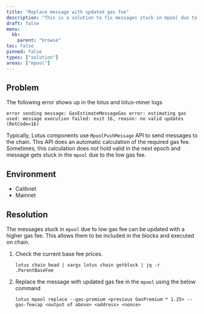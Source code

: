 ```yaml
---
title: "Replace message with updated gas fee"
description: "This is a solution to fix messages stuck in mpool due to low gas fee."
draft: false
menu:
  kb:
    parent: "browse"
toc: false
pinned: false
types: ["solution"]
areas: ["mpool"]
---
```


## Problem

The following error shows up in the lotus and lotus-miner logs

```shell
error sending message: GasEstimateMessageGas error: estimating gas used: message execution failed: exit 16, reason: no valid updates (RetCode=16)
```

Typically, Lotus components use `MpoolPushMessage` API to send messages to the chain. This API does an automatic calculation of the required gas fee. Sometimes, this calculation does not hold valid in the next epoch and message gets stuck in the `mpool` due to the low gas fee.

## Environment

- Calibnet
- Mainnet 

## Resolution

The messages stuck in `mpool` due to low gas fee can be updated with a higher gas fee. This allows them to be included in the blocks and executed on chain.

1. Check the current base fee prices.

    ```shell
    lotus chain head | xargs lotus chain getblock | jq -r .ParentBaseFee
    ```
  
2.  Replace the message with updated gas fee in the `mpool` using the below command
    
    ```shell
    lotus mpool replace --gas-premium <previous GasPremium * 1.25> --gas-feecap <output of above> <address> <nonce>
    ```
